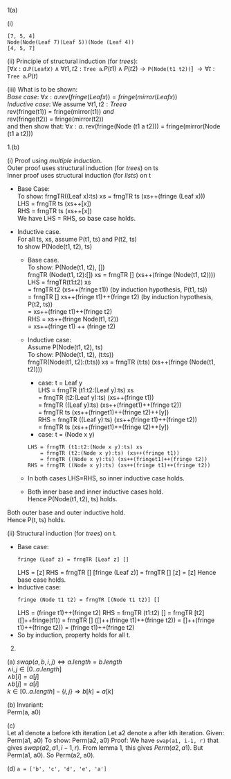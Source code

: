 1(a)

(i)
```
[7, 5, 4]
Node(Node(Leaf 7)(Leaf 5))(Node (Leaf 4))
[4, 5, 7]
```

(ii)
Principle of structural induction (for *trees*):    
$[\forall x:a. \texttt{P(Leaf}x\texttt{)} \wedge 
\forall t1, t2: \texttt{Tree a}.  P(t1) \wedge P(t2) \rightarrow \texttt{P(Node(t1 t2))}]$
$\rightarrow \forall t : \texttt{Tree a}.P(t)$     

(iii)
What is to be shown:    
*Base case*: $\forall x:a . rev(fringe (Leaf x)) = fringe(mirror (Leaf x))$    
*Inductive case*: We assume $\forall t1, t2:Tree a$    
rev(fringe(t1)) = fringe(mirror(t1)) *and*    
rev(fringe(t2)) = fringe(mirror(t2))    
and then show that:
$\forall x:a$. rev(fringe(Node (t1 a t2))) = fringe(mirror(Node (t1 a t2)))

1.(b) 

(i) 
Proof using *multiple induction*.    
Outer proof uses structural induction (for *trees*) on ts    
Inner proof uses structural induction (for *lists*) on t
- Base Case:    
To show: frngTR((Leaf x):ts) xs = frngTR ts (xs++(fringe (Leaf x)))    
LHS = frngTR ts (xs++[x])    
RHS = frngTR ts (xs++[x])    
We have LHS = RHS, so base case holds.

- Inductive case.    
For all ts, xs, assume P(t1, ts) and P(t2, ts)    
to show P(Node(t1, t2), ts)
    - Base case.     
    To show: P(Node(t1, t2), [])    
    frngTR (Node(t1, t2):[]) xs = frngTR [] (xs++(fringe (Node(t1, t2))))
    LHS = frngTR(t1:t2) xs     
        = frngTR t2 (xs++(fringe t1)) (by induction hypothesis, P(t1, ts))    
        = frngTR [] xs++(fringe t1)++(fringe t2) (by induction hypothesis, P(t2, ts))    
        = xs++(fringe t1)++(fringe t2)   
    RHS = xs++(fringe Node(t1, t2))    
        = xs++(fringe t1) ++ (fringe t2)    
    - Inductive case:     
    Assume P(Node(t1, t2), ts)    
    To show: P(Node(t1, t2), (t:ts))    
    frngTR(Node(t1, t2):(t:ts)) xs = frngTR (t:ts) (xs++(fringe (Node(t1, t2))))
        - case: t = Leaf y    
        LHS = frngTR (t1:t2:(Leaf y):ts) xs    
            = frngTR (t2:(Leaf y):ts) (xs++(fringe t1))    
            = frngTR ((Leaf y):ts) (xs++(fringet1)++(fringe t2))    
            = frngTR ts (xs++(fringet1)++(fringe t2)++[y])    
        RHS = frngTR ((Leaf y):ts) (xs++(fringe t1)++(fringe t2))    
            = frngTR ts (xs++(fringet1)++(fringe t2)++[y])    
        - case: t = (Node x y)    
        ```
        LHS = frngTR (t1:t2:(Node x y):ts) xs    
            = frngTR (t2:(Node x y):ts) (xs++(fringe t1))    
            = frngTR ((Node x y):ts) (xs++(fringet1)++(fringe t2))    
        RHS = frngTR ((Node x y):ts) (xs++(fringe t1)++(fringe t2))    
        ```
    
    - In both cases LHS=RHS, so inner inductive case holds.
    - Both inner base and inner inductive cases hold.    
      Hence P(Node(t1, t2), ts) holds.

Both outer base and outer inductive hold.    
Hence P(t, ts) holds.

(ii)
Structural induction (for *trees*) on t.    
- Base case:
  ```
  fringe (Leaf z) = frngTR [Leaf z] []
  ```
  LHS = [z]
  RHS = frngTR [] [fringe (Leaf z)]
      = frngTR [] [z]
      = [z]
  Hence base case holds.
- Inductive case:
  ```
  fringe (Node t1 t2) = frngTR [(Node t1 t2)] []
  ```
  LHS = (fringe t1)++(fringe t2)
  RHS = frngTR (t1:t2) []
      = frngTR [t2] ([]++fringe(t1))
      = frngTR [] ([]++(fringe t1)++(fringe t2))
      = []++(fringe t1)++(fringe t2))
      = (fringe t1)++(fringe t2)
- So by induction, property holds for all t.



2.

(a) $swap(a, b, i, j) \Leftrightarrow a.length = b.length$    
$\wedge i, j \in [0..a.length]$    
$\wedge b[i] = a[j]$    
$\wedge b[j] = a[i]$    
$k \in [0..a.length] - \{i, j\} \Rightarrow b[k] = a[k]$   

(b) Invariant:    
Perm(a, a0)

(c)     
Let a1 denote a before kth iteration
Let a2 denote a after kth iteration.
Given: Perm(a1, a0)
To show: Perm(a2, a0)
Proof:
We have `swap(a1, i-1, r)` that gives $swap(a2, a1, i-1, r)$.
From lemma 1, this gives $Perm(a2, a1)$.
But Perm(a1, a0). So Perm(a2, a0).

(d) `a = ['b', 'c', 'd', 'e', 'a']`




